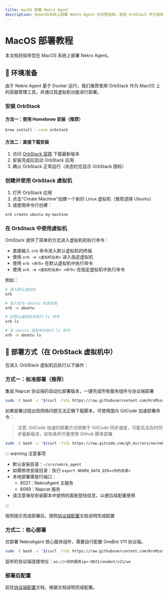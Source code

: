 ```yaml
---
title: macOS 部署 Nekro Agent
description: 在macOS系统上部署 Nekro Agent 的完整指南，使用 OrbStack 作为容器管理工具，包含环境准备和两种部署方式的详细步骤
---
```


# MacOS 部署教程

本文档将指导您在 MacOS 系统上部署 Nekro Agent。

## 🌈 环境准备

由于 Nekro Agent 基于 Docker 运行，我们推荐使用 OrbStack 作为 MacOS 上的容器管理工具，并通过其虚拟机功能进行部署。

### 安装 OrbStack

#### 方法一：使用 Homebrew 安装（推荐）

```bash
brew install --cask orbstack
```

#### 方法二：直接下载安装

1. 访问 [OrbStack 官网](https://orbstack.dev/) 下载最新版本
2. 安装完成后启动 OrbStack 应用
3. 确认 OrbStack 正常运行（状态栏应显示 OrbStack 图标）

### 创建并使用 OrbStack 虚拟机

1. 打开 OrbStack 应用
2. 点击"Create Machine"创建一个新的 Linux 虚拟机（推荐选择 Ubuntu）
3. 或使用命令行创建：

```bash
orb create ubuntu my-machine
```

### 在 OrbStack 中使用虚拟机

OrbStack 提供了简单的方式进入虚拟机和执行命令：

- 直接输入 `orb` 命令进入默认虚拟机的终端
- 使用 `orb -m <虚拟机名称>` 进入指定虚拟机
- 使用 `orb <命令>` 在默认虚拟机中执行命令
- 使用 `orb -m <虚拟机名称> <命令>` 在指定虚拟机中执行命令

例如：

```bash
# 进入默认虚拟机
orb

# 进入名为 ubuntu 的虚拟机
orb -m ubuntu

# 在默认虚拟机中执行 ls 命令
orb ls

# 在 ubuntu 虚拟机中执行 ls 命令
orb -m ubuntu ls
```

## 🚀 部署方式（在 OrbStack 虚拟机中）

在进入 OrbStack 虚拟机后执行以下操作：

### 方式一：标准部署（推荐）

集成 Napcat 协议端的自动化部署版本，一键完成所有服务组件与协议端部署

```bash
sudo -E bash -c "$(curl -fsSL https://raw.githubusercontent.com/KroMiose/nekro-agent/main/docker/quick_start_x_napcat.sh)"
```

如果部署过程出现网络问题无法正确下载脚本，可使用国内 GitCode 加速部署命令：

> 注意: GitCode 加速的部署方式依赖于 GitCode 同步速度，可能无法及时同步最新版本，如有条件尽量使用 Github 脚本部署

```bash
sudo -E bash -c "$(curl -fsSL https://raw.gitcode.com/gh_mirrors/ne/nekro-agent/raw/main/docker/quick_start_x_napcat.sh)" - -g
```

::: warning 注意事项

- 默认安装目录：`~/srv/nekro_agent`
- 如需修改安装目录：执行 `export NEKRO_DATA_DIR=<你的目录>`
- 本地部署需放行端口：
  - 8021：NekroAgent 主服务
  - 6099：Napcat 服务
- 请注意保存安装脚本中提供的面板登陆信息，以便后续配置使用

:::

按照提示完成部署后，按照[协议端配置](/docs/02_quick_start/config/protocol.html#napcat-集成部署-推荐)文档说明完成配置

### 方式二：核心部署

仅部署 NekroAgent 核心服务组件，需要自行配置 OneBot V11 协议端。

```bash
sudo -E bash -c "$(curl -fsSL https://raw.githubusercontent.com/KroMiose/nekro-agent/main/docker/quick_start.sh)"
```

监听的协议端连接地址：`ws://<你的服务ip>:8021/onebot/v11/ws`

### 部署后配置

前往[协议端配置](/docs/02_quick_start/config/protocol)文档，根据文档说明完成配置。
